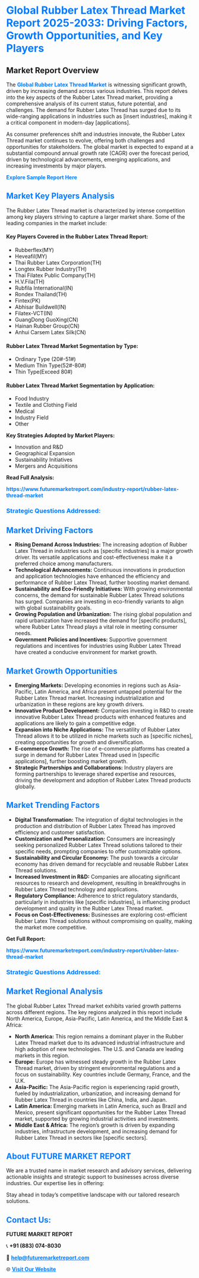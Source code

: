 <h1 style="color: #007BFF;">Global Rubber Latex Thread Market Report 2025-2033: Driving Factors, Growth Opportunities, and Key Players</h1>

<section id="overview">
<h2>Market Report Overview</h2>
<p>The <a href="https://www.futuremarketreport.com/industry-report/rubber-latex-thread-market" style="color: #007BFF; text-decoration: none;"><strong>Global Rubber Latex Thread Market</strong></a> is witnessing significant growth, driven by increasing demand across various industries. This report delves into the key aspects of the Rubber Latex Thread market, providing a comprehensive analysis of its current status, future potential, and challenges. The demand for Rubber Latex Thread has surged due to its wide-ranging applications in industries such as [insert industries], making it a critical component in modern-day [applications].</p>
<p>As consumer preferences shift and industries innovate, the Rubber Latex Thread market continues to evolve, offering both challenges and opportunities for stakeholders. The global market is expected to expand at a substantial compound annual growth rate (CAGR) over the forecast period, driven by technological advancements, emerging applications, and increasing investments by major players.</p>
</section>

<section id="overview">
<p><a href="https://www.futuremarketreport.com/request-sample/reportId=90757" style="color: #007BFF; text-decoration: none;"><strong>Explore Sample Report Here</strong></a></p>
</section>

<section id="key-players">
<h2 style="color: #007BFF;">Market Key Players Analysis</h2>
<p>The Rubber Latex Thread market is characterized by intense competition among key players striving to capture a larger market share. Some of the leading companies in the market include:</p>
<h4>Key Players Covered in the Rubber Latex Thread Report:</h4>
<ul><li>Rubberflex(MY)</li><li>Heveafil(MY)</li><li>Thai Rubber Latex Corporation(TH)</li><li>Longtex Rubber Industry(TH)</li><li>Thai Filatex Public Company(TH)</li><li>H.V.Fila(TH)</li><li>Rubfila International(IN)</li><li>Rondex Thailand(TH)</li><li>Fintex(PK)</li><li>Abhisar Buildwell(IN)</li><li>Filatex-VCT(IN)</li><li>GuangDong GuoXing(CN)</li><li>Hainan Rubber Group(CN)</li><li>Anhui Carsem Latex Silk(CN)</li></ul>
<h4>Rubber Latex Thread Market Segmentation by Type:</h4>
<ul><li>Ordinary Type (20#-51#)</li><li>Medium Thin Type(52#-80#)</li><li>Thin Type(Exceed 80#)</li></ul>

<h4>Rubber Latex Thread Market Segmentation by Application:</h4>
<ul><li>Food Industry</li><li>Textile and Clothing Field</li><li>Medical</li><li>Industry Field</li><li>Other</li></ul>
<p><strong>Key Strategies Adopted by Market Players:</strong></p>
<ul>
<li>Innovation and R&D</li>
<li>Geographical Expansion</li>
<li>Sustainability Initiatives</li>
<li>Mergers and Acquisitions</li>
</ul>
</section>

<section>
<p><strong>Read Full Analysis: </strong></p><a href="https://www.futuremarketreport.com/industry-report/rubber-latex-thread-market" style="color: #007BFF; text-decoration: none;"><strong>https://www.futuremarketreport.com/industry-report/rubber-latex-thread-market</strong></a>
<h3 style="color: #007BFF;">Strategic Questions Addressed:</h3>
</section>

<section id="driving-factors">
<h2 style="color: #007BFF;">Market Driving Factors</h2>
<ul>
<li><strong>Rising Demand Across Industries:</strong> The increasing adoption of Rubber Latex Thread in industries such as [specific industries] is a major growth driver. Its versatile applications and cost-effectiveness make it a preferred choice among manufacturers.</li>
<li><strong>Technological Advancements:</strong> Continuous innovations in production and application technologies have enhanced the efficiency and performance of Rubber Latex Thread, further boosting market demand.</li>
<li><strong>Sustainability and Eco-Friendly Initiatives:</strong> With growing environmental concerns, the demand for sustainable Rubber Latex Thread solutions has surged. Companies are investing in eco-friendly variants to align with global sustainability goals.</li>
<li><strong>Growing Population and Urbanization:</strong> The rising global population and rapid urbanization have increased the demand for [specific products], where Rubber Latex Thread plays a vital role in meeting consumer needs.</li>
<li><strong>Government Policies and Incentives:</strong> Supportive government regulations and incentives for industries using Rubber Latex Thread have created a conducive environment for market growth.</li>
</ul>
</section>

<section id="growth-opportunities">
<h2 style="color: #007BFF;">Market Growth Opportunities</h2>
<ul>
<li><strong>Emerging Markets:</strong> Developing economies in regions such as Asia-Pacific, Latin America, and Africa present untapped potential for the Rubber Latex Thread market. Increasing industrialization and urbanization in these regions are key growth drivers.</li>
<li><strong>Innovative Product Development:</strong> Companies investing in R&D to create innovative Rubber Latex Thread products with enhanced features and applications are likely to gain a competitive edge.</li>
<li><strong>Expansion into Niche Applications:</strong> The versatility of Rubber Latex Thread allows it to be utilized in niche markets such as [specific niches], creating opportunities for growth and diversification.</li>
<li><strong>E-commerce Growth:</strong> The rise of e-commerce platforms has created a surge in demand for Rubber Latex Thread used in [specific applications], further boosting market growth.</li>
<li><strong>Strategic Partnerships and Collaborations:</strong> Industry players are forming partnerships to leverage shared expertise and resources, driving the development and adoption of Rubber Latex Thread products globally.</li>
</ul>
</section>

<section id="trending-factors">
<h2 style="color: #007BFF;">Market Trending Factors</h2>
<ul>
<li><strong>Digital Transformation:</strong> The integration of digital technologies in the production and distribution of Rubber Latex Thread has improved efficiency and customer satisfaction.</li>
<li><strong>Customization and Personalization:</strong> Consumers are increasingly seeking personalized Rubber Latex Thread solutions tailored to their specific needs, prompting companies to offer customizable options.</li>
<li><strong>Sustainability and Circular Economy:</strong> The push towards a circular economy has driven demand for recyclable and reusable Rubber Latex Thread solutions.</li>
<li><strong>Increased Investment in R&D:</strong> Companies are allocating significant resources to research and development, resulting in breakthroughs in Rubber Latex Thread technology and applications.</li>
<li><strong>Regulatory Compliance:</strong> Adherence to strict regulatory standards, particularly in industries like [specific industries], is influencing product development and quality in the Rubber Latex Thread market.</li>
<li><strong>Focus on Cost-Effectiveness:</strong> Businesses are exploring cost-efficient Rubber Latex Thread solutions without compromising on quality, making the market more competitive.</li>
</ul>
</section>

<section>
<p><strong>Get Full Report: </strong></p><a href="https://www.futuremarketreport.com/industry-report/rubber-latex-thread-market" style="color: #007BFF; text-decoration: none;"><strong>https://www.futuremarketreport.com/industry-report/rubber-latex-thread-market</strong></a>
<h3 style="color: #007BFF;">Strategic Questions Addressed:</h3>
</section>


<section id="regional-analysis">
<h2 style="color: #007BFF;">Market Regional Analysis</h2>
<p>The global Rubber Latex Thread market exhibits varied growth patterns across different regions. The key regions analyzed in this report include North America, Europe, Asia-Pacific, Latin America, and the Middle East & Africa:</p>
<ul>
<li><strong>North America:</strong> This region remains a dominant player in the Rubber Latex Thread market due to its advanced industrial infrastructure and high adoption of new technologies. The U.S. and Canada are leading markets in this region.</li>
<li><strong>Europe:</strong> Europe has witnessed steady growth in the Rubber Latex Thread market, driven by stringent environmental regulations and a focus on sustainability. Key countries include Germany, France, and the U.K.</li>
<li><strong>Asia-Pacific:</strong> The Asia-Pacific region is experiencing rapid growth, fueled by industrialization, urbanization, and increasing demand for Rubber Latex Thread in countries like China, India, and Japan.</li>
<li><strong>Latin America:</strong> Emerging markets in Latin America, such as Brazil and Mexico, present significant opportunities for the Rubber Latex Thread market, supported by growing industrial activities and investments.</li>
<li><strong>Middle East & Africa:</strong> The region’s growth is driven by expanding industries, infrastructure development, and increasing demand for Rubber Latex Thread in sectors like [specific sectors].</li>
</ul>
</section>

<footer>
<h2 style="color: #007BFF;">About FUTURE MARKET REPORT</h2>
<p>We are a trusted name in market research and advisory services, delivering actionable insights and strategic support to businesses across diverse industries. Our expertise lies in offering:</p>

<p>Stay ahead in today’s competitive landscape with our tailored research solutions.</p>

<h2 style="color: #007BFF;">Contact Us:</h2>
<p><strong>FUTURE MARKET REPORT</strong></p>
<p>📞 <strong>+91 (883) 074-8030</strong></p>
<p>📧 <strong><a href="mailto:help@futuremarketreport.com" style="color: #007BFF;">help@futuremarketreport.com</a></strong></p>
<p>🌐 <strong><a href="https://www.futuremarketreport.com/" style="color: #007BFF;">Visit Our Website</a></strong></p>
</footer>